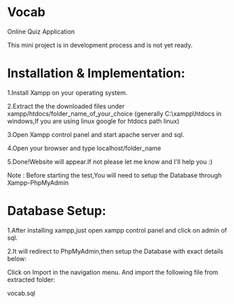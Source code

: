 # Vocab
Online Quiz Application 

This mini project is in development process and is not yet ready.

# Installation & Implementation:

1.Install Xampp on your operating system.

2.Extract the the downloaded files under xampp/htdocs/folder_name_of_your_choice (generally C:\xampp\htdocs in windows,If you are using linux google for htdocs path linux)

3.Open Xampp control panel and start apache server and sql.

4.Open your browser and type localhost/folder_name

5.Done!Website will appear.If not please let me know and I'll help you :)


Note : Before starting the test,You will need to setup the Database through Xampp-PhpMyAdmin


# Database Setup:

1.After installing xampp,just open xampp control panel and click on admin of sql.

2.It will redirect to PhpMyAdmin,then setup the Database with exact details below:

Click on Import in the navigation menu.
And import the following file from extracted folder:

vocab.sql
